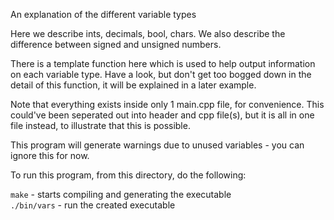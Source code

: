 An explanation of the different variable types

Here we describe ints, decimals, bool, chars.
We also describe the difference between signed and unsigned numbers.

There is a template function here which is used to help output information on each variable type.
Have a look, but don't get too bogged down in the detail of this function, it will be explained in a later example.

Note that everything exists inside only 1 main.cpp file, for convenience.
This could've been seperated out into header and cpp file(s), but it is
all in one file instead, to illustrate that this is possible.

This program will generate warnings due to unused variables - you can ignore this for now.

To run this program, from this directory, do the following:

`make`               	- starts compiling and generating the executable<br>
`./bin/vars`   		    - run the created executable<br>
